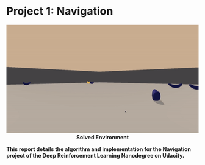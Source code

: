 # Project 1: Navigation
<p align="center">
<img src ="https://github.com/championballer/RL/raw/master/P1_Navigation/Navigation.gif">
<b> Solved Environment <b>
</p>
This report details the algorithm and implementation for the Navigation project of the Deep Reinforcement Learning Nanodegree on Udacity.